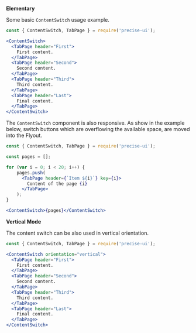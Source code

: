 **Elementary**

Some basic `ContentSwitch` usage example.

```jsx
const { ContentSwitch, TabPage } = require('precise-ui');

<ContentSwitch>
  <TabPage header="First">
    First content.
  </TabPage>
  <TabPage header="Second">
    Second content.
  </TabPage>
  <TabPage header="Third">
    Third content.
  </TabPage>
  <TabPage header="Last">
    Final content.
  </TabPage>
</ContentSwitch>
```

The `ContentSwitch` component is also responsive. As show in the example below, switch buttons which are overflowing the available space, are moved into the Flyout.

```jsx
const { ContentSwitch, TabPage } = require('precise-ui');

const pages = [];

for (var i = 0; i < 20; i++) {
    pages.push(
      <TabPage header={`Item ${i}`} key={i}>
        Content of the page {i}
      </TabPage>
    );
}

<ContentSwitch>{pages}</ContentSwitch>
```

**Vertical Mode**

The content switch can be also used in vertical orientation.

```jsx
const { ContentSwitch, TabPage } = require('precise-ui');

<ContentSwitch orientation="vertical">
  <TabPage header="First">
    First content.
  </TabPage>
  <TabPage header="Second">
    Second content.
  </TabPage>
  <TabPage header="Third">
    Third content.
  </TabPage>
  <TabPage header="Last">
    Final content.
  </TabPage>
</ContentSwitch>
```
